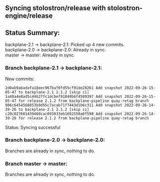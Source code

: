 ## Syncing stolostron/release with stolostron-engine/release

## Status Summary:

backplane-2.1 -> backplane-2.1: Picked up 4 new commits.  
backplane-2.0 -> backplane-2.0: Already in sync.  
master -> master: Already in sync.  

### Branch backplane-2.1 -> backplane-2.1:

New commits:

```
2d0ab9abadafa18eec967baf0fd55cf91de28261 Add snapshot 2022-09-26-15-05-47 to backplane-2.1 2.1.2 [skip ci]
1a48a4e8ad5c44b27fc1dcbef91849b6f4589397 Add snapshot 2022-09-26-15-05-47 for release 2.1.2 from backplane-pipeline quay-retag branch
906c6454568853b9d55c7acab71f7443d1b6c311 Add snapshot 2022-09-26-14-39-26 to backplane-2.1 2.1.2 [skip ci]
c20c027601439460cac093833eb1692550a0f598 Add snapshot 2022-09-26-14-39-26 for release 2.1.2 from backplane-pipeline quay-retag branch
```

Status: Syncing successful

### Branch backplane-2.0 -> backplane-2.0:

Branches are already in sync, nothing to do.

### Branch master -> master:

Branches are already in sync, nothing to do.
